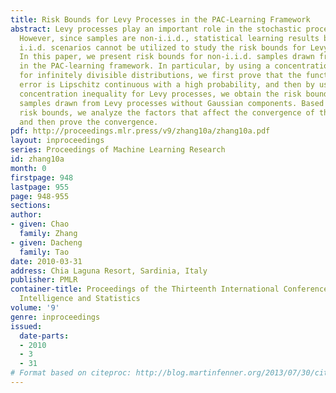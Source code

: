 ```yaml
---
title: Risk Bounds for Levy Processes in the PAC-Learning Framework
abstract: Levy processes play an important role in the stochastic process theory.
  However, since samples are non-i.i.d., statistical learning results based on the
  i.i.d. scenarios cannot be utilized to study the risk bounds for Levy processes.
  In this paper, we present risk bounds for non-i.i.d. samples drawn from Levy processes
  in the PAC-learning framework. In particular, by using a concentration inequality
  for infinitely divisible distributions, we first prove that the function of risk
  error is Lipschitz continuous with a high probability, and then by using a specific
  concentration inequality for Levy processes, we obtain the risk bounds for non-i.i.d.
  samples drawn from Levy processes without Gaussian components. Based on the resulted
  risk bounds, we analyze the factors that affect the convergence of the risk bounds
  and then prove the convergence.
pdf: http://proceedings.mlr.press/v9/zhang10a/zhang10a.pdf
layout: inproceedings
series: Proceedings of Machine Learning Research
id: zhang10a
month: 0
firstpage: 948
lastpage: 955
page: 948-955
sections: 
author:
- given: Chao
  family: Zhang
- given: Dacheng
  family: Tao
date: 2010-03-31
address: Chia Laguna Resort, Sardinia, Italy
publisher: PMLR
container-title: Proceedings of the Thirteenth International Conference on Artificial
  Intelligence and Statistics
volume: '9'
genre: inproceedings
issued:
  date-parts:
  - 2010
  - 3
  - 31
# Format based on citeproc: http://blog.martinfenner.org/2013/07/30/citeproc-yaml-for-bibliographies/
---
```

